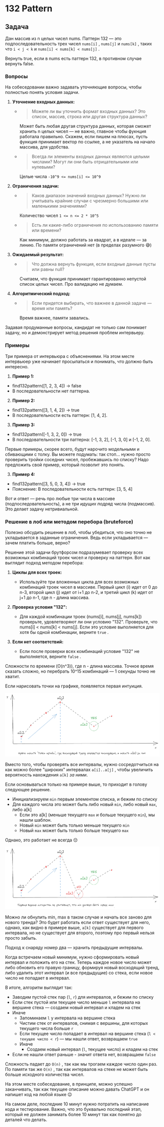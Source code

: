 # 132 Pattern

## Задача

Дан массив из n целых чисел nums. Паттерн 132 — это подпоследовательность трех чисел `nums[i]` , `nums[j]` и `nums[k]` , таких что `i < j < k` и `nums[i] < nums[k] < nums[j]` .

Вернуть true, если в nums есть паттерн 132, в противном случае вернуть false.

### Вопросы

На собеседовании важно задавать уточняющие вопросы, чтобы полностью понять условия задачи.

1. **Уточнение входных данных:**
   - > Можете ли вы уточнить формат входных данных? Это список, массив, строка или другая структура данных?
   

     Может быть любая другая структура данных, которая сможет хранить n целых чисел — не важно, главное чтобы фукнция работала правильно. Скажем, если пишем на плюсах, пусть функция принимает вектор по ссылке, а не указатель на начало массива, для удобства.

   - > Всегда ли элементы входных данных являются целыми числами? Могут ли они быть отрицательными или нулевыми?

    
     Целые числа `-10^9 <= nums[i] <= 10^9`

2. **Ограничения задачи:**
   - > Каков диапазон значений входных данных? Нужно ли учитывать крайние случаи с чрезмерно большими или маленькими значениями?

     Количество чисел `1 <= n <= 2 * 10^5`

   - > Есть ли какие-либо ограничения по использованию памяти или времени?

     Как минимум, должно работать за квадрат, а в идеале — за линию. По памяти ограничений нет (в пределах разумного 😅)

3. **Ожидаемый результат:**
   - > Что должна вернуть функция, если входные данные пусты или равны null?

     
     Считаем, что функция принимает гарантированно непустой список целых чисел. Про валидацию не думаем.

4. **Алгоритмический подход:**
   - > Если придется выбирать, что важнее в данной задаче — время или память?

     Время важнее, памяти завались.

Задавая продуманные вопросы, кандидат не только сам понимает задачу, но и демонстрирует метод решения проблем интервьеру.

### Примеры

Три примера от интервьюра с объяснениями. На этом месте интервьюер уже начинает просыпаться и понимать, что должно быть интересно.

1. **Пример 1:**

* find132pattern([1, 2, 3, 4]) -> false
* В последовательности нет паттерна.

2. **Пример 2:**

* find132pattern([3, 1, 4, 2]) -> true
* В последовательности есть паттерн: [1, 4, 2].

3. **Пример 3:**

* find132pattern([-1, 3, 2, 0]) -> true
* В последовательности три паттерна: [-1, 3, 2], [-1, 3, 0] и [-1, 2, 0].

Первые примеры, скорее всего, будут нарочито модельными и сбивающими с толку. Вы можете подумать: так стоп... нужно просто проверить тройки соседних чисел, пробежавшись по списку? Надо предложить свой пример, который позволит это понять.

3. **Пример 4:**

* find132pattern([3, 5, 0, 3, 4]) -> true
* Пояснение: В последовательности есть паттерн: [3, 5, 4]

Вот и ответ — речь про любые три числа в массиве (подпоследовательность), а не три _идущих подряд_ числа (подмассив). Это делает задачу нетривиальной.

### Решение в лоб или методом перебора (bruteforce)

Полезно обсудить решение в лоб, чтобы убедиться, что оно точно не укладывается в заданные ограничения. Ведь если укладывается — зачем платить больше, верно?

Решение этой задачи брутфорсом подразумевает проверку всех возможных комбинаций троек чисел и проверку на паттерн. Вот как выглядит подход методом перебора:

1. **Циклы для всех троек:**
   - Используйте три вложенных цикла для всех возможных комбинаций троек чисел в массиве. Первый цикл (i) идет от 0 до n-3, второй цикл (j) идет от i+1 до n-2, и третий цикл (k) идет от j+1 до n-1, где n - длина массива.

2. **Проверка условия "132":**
   - Для каждой комбинации троек (nums[i], nums[j], nums[k]) проверьте, удовлетворяют ли они условию "132". Проверьте, что nums[i] < nums[k] < nums[j]. Если это условие выполняется для хотя бы одной комбинации, верните `true` .

3. **Если нет соответствий:**
   - Если после проверки всех комбинаций условие "132" не выполняется, верните `false` .

Сложности по времени (O(n^3)), где n - длина массива. Точное время сказать сложно, но перебрать 10^15 комбинаций — 1 секунды точно не хватит.

Если нарисовать точки на графике, появляется первая интуиция.

![](/images/pattern132-0.png)

Вместо того, чтобы проверять все интервалы, нужно сосредотчиться на как можно более "широких" интервалах `a[i]..a[j]` , чтобы увеличить вероятность нахождения `a[k]` _за ними_.

Если основываться только на примере выше, то приходит в голову следующее решение.

* Инициализируем `min` первым элементом списка, и бежим по списку
* Для каждого числа это может быть либо новый `min`, либо новый `max`, либо a[k]
  + Если это a[k] (меньше текущего `max` и больше текущего `min`), мы нашли шаблон.
  + Новый `min` может быть только меньше текущего `min`
  + Новый `max` может быть только больше текущего `max`

Однако, это работает не всегда 😔

![](/images/pattern132-1.png)

Можно ли обнулить min, max в таком случае и начать все заново для нового тренда? Это будет работать если ответ существует для него, однако, как видно в примере выше, `a[k]` существует для первого интервала, но не существует для второго, поэтому про первый нельзя просто забыть.

Подход к снаряду номер два — хранить предыдущие интервалы.

Когда встречаем новый минимум, нужно сформировать новый интервал и положить его на стек. Теперь каждое новое число может либо обновить его правую границу, формируя новый восходящий тренд, либо удалить этот интервал (и все предыдущие) со стека, если новое число не попадает в интервал.

В итоге, алгоритм выглядит так:

* Заводим пустой стек пар (`l`,  `r`) для интервалов, и бежим по списку
* Если стек пустой или текущее число меньше `l` интервала на вершине стека — создаем новый интервал и кладем на стек
* Иначе
  + Запоминаем `l` у интервала на вершине стека
  + Чистим стек от интервалов, снимая с вершины, для которых текущего числа больше `r`
  + Если текущее число попадает в интервал на вершине стека (`l < текущее число < r`) — мы нашли ответ, возвращаем `true`
  + Иначе
    - Создаем новый интервал (`l`, текущее число) и кладем на стек
* Если не нашли ответ раньше - значит ответа нет, возвращаем `false`

Сложность падает до `O(n)` , так как мы трогаем каждое число один раз. По памяти так же `O(n)` , так как интервалов на стеке не может быть больше исходного количества чисел.

На этом месте собеседование, в принципе, можно успешно заканчивать, так как текущее описание можно давать ChatGPT и он напишет код на любой языке 😉

На самом деле, последние 10 минут нужно потратить на написание кода и тестирование. Важно, что это буквально последний этап, который не должен занимать более 10 минут так как понятно до деталей что делать.
